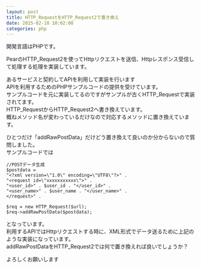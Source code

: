 ```yaml
---
layout: post
title: HTTP_RequestをHTTP_Request2で書き換え
date: 2015-02-18 10:02:08
categories: php
---
```

<p>開発言語はPHPです。</p>

<p>PearのHTTP_Request2を使ってHttpリクエストを送信、Httpレスポンス受信して処理する処理を実装しています。</p>

<p>あるサービスと契約してAPIを利用して実装を行います<br>
APIを利用するためのPHPサンプルコードの提供を受けています。<br>
サンプルコードを元に実装してるのですがサンプルが古くHTTP_Requestで実装されてます。<br>
HTTP_RequestからHTTP_Request2へ書き換えています。<br>
概ねメソッド名が変わっているだけなので対応するメソッドに置き換えています。</p>

<p>ひとつだけ「addRawPostData」だけどう置き換えて良いのか分からないので質問しました。<br>
サンプルコードでは</p>

<pre><code>//POSTデータ生成
$postdata =
"&lt;?xml version=\"1.0\" encoding=\"UTF8\"?&gt;" .
"&lt;request id=\"xxxxxxxxxxx\"&gt;" .
"&lt;user_id&gt;" . $user_id . "&lt;/user_id&gt;" .
"&lt;user_name&gt;" . $user_name . "&lt;/user_name&gt;" .
&lt;/request&gt;" .

$req = new HTTP_Request($url);
$req-&gt;addRawPostData($postdata);
</code></pre>

<p>となっています。<br>
利用するAPIではHttpリクエストする時に、XML形式でデータ送るために上記のような実装になっています。<br>
addRawPostDataをHTTP_Request2では何で置き換えれば良いでしょうか？</p>

<p>よろしくお願いします</p>
